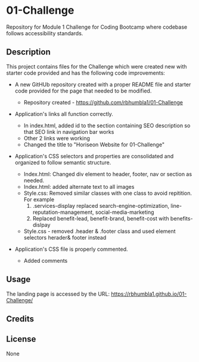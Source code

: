 # 01-Challenge
Repository for Module 1 Challenge for Coding Bootcamp where codebase follows accessibility standards.
## Description
This project contains files for the Challenge which were created new with starter code provided and has the following code improvements:

  * A new GitHUb repository created with a proper README file and starter code provided for the page that needed to be modified.
    * Repository created - https://github.com/rbhumbla1/01-Challenge
  
  * Application's links all function correctly.
    * In index.html, added id to the section containing SEO description so that SEO link in navigation bar works
    * Other 2 links were working 
    * Changed the title to "Horiseon Website for 01-Challenge"

  * Application's CSS selectors and properties are consolidated and organized to follow semantic structure.
    * Index.html: Changed div element to header, footer, nav or section as needed.
    * Index.html: added alternate text to all images
    * Style.css: Removed similar classes with one class to avoid repitition.  For example 
        1. .services-display replaced search-engine-optimization, line-reputation-management, social-media-marketing
        2. Replaced benefit-lead, benefit-brand, benefit-cost with benefits-dislpay
    * Style.css - removed .header & .footer class and used element selectors herader& footer instead

  * Application's CSS file is properly commented.
    * Added comments


## Usage
The landing page is accessed by the URL: https://rbhumbla1.github.io/01-Challenge/

## Credits

## License
None
